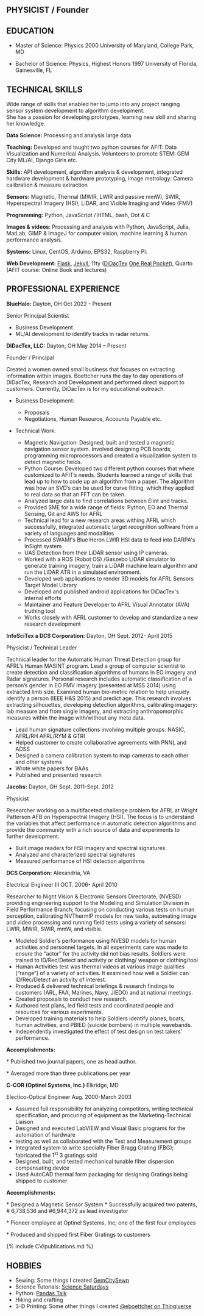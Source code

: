 
## PHYSICIST / Founder

## EDUCATION

* Master of Science: Physics 2000
  University of Maryland, College Park, MD

* Bachelor of Science: Physics, Highest Honors 1997
  University of Florida, Gainesville, FL

## TECHNICAL SKILLS

Wide range of skills that enabled her to jump into any project ranging sensor system development to algorithm development.  
She has a passion for developing prototypes, learning new skill and sharing her knowledge.
 

**Data Science:** Processing and analysis large data 

**Teaching:** Developed and taught two python courses for AFIT: Data Visualization and Numerical Analysis. 
Volunteers to promote STEM: GEM City ML/AI, Django Girls etc.

**Skills:** API development, algorithm analysis & development, integrated hardware development & hardware prototyping,  image metrology: Camera calibration & measure extraction

**Sensors:** Magnetic, Thermal (MWIR, LWIR and passive mmW), SWIR,
Hyperspectral Imagery (HSI), LiDAR, and Visible Imaging and Video (FMV)

**Programming:** Python, JavaScript / HTML, bash, Dot & C

**Images & videos**: Processing and analysis with Python, JavaScript,
Julia, MatLab, GIMP & ImageJ for computer vision, machine learning &
human performance analysis.

**Systems:** Linux, CentOS, Arduino, EPS32, Raspberry Pi.

**Web Development:** [Flask](https://www.onetwentyone.com), [Jekyll](www.evelynboettcher.com), 11ty ([DiDacTex](https://www.DiDacTex.com) 
     [One Real Pocket](https://www.onerealpocket.com)), Quarto (AFIT course: Online Book and lectures)

## PROFESSIONAL EXPERIENCE


**BlueHalo:** Dayton, OH Oct 2022 - Present

Senior Principal Scientist

* Business Development
* ML/AI development to identify tracks in radar returns.


**DiDacTex, LLC:** Dayton, OH May 2014 – Present


Founder / Principal

Created a women owned small business that focuses on extracting
information within images. Boettcher runs the day to day operations of
DiDacTex, Research and Development and performed direct support to
customers.  Currently, DiDacTex is for my educational outreach.

-   Business Development:

    -   Proposals 
    -   Negotiations, Human Resource, Accounts Payable etc.

-   Technical Work:

    - Magnetic Navigation: Designed, built and tested a magnetic
        navigation sensor system. Involved designing PCB boards,
        programming microprocessors and created a visualization system
        to detect magnetic fields.
    - Python Course: Developed two different python courses that where customized to AFIT’s needs. Students learned a range of skills that lead up to how to code up an algorithm from a paper. The algorithm was how an SVD’s can be used for curve fitting, which they applied to real data so that an FFT can be taken.
    - Analyzed large data to find correlations between Elint and
        tracks.
    - Provided SME for a wide range of fields: Python, EO and Thermal
        Sensing, Git and AWS for AFRL
    - Technical lead for a new research areas withing AFRL which
        successfully, integrated automatic target recognition software
        from a variety of languages and modalities
    - Processed SWAMI's Blue Heron LWIR HSI data to feed into DARPA's
        InSight system
    - UAS Detection from their LiDAR sensor using IP cameras.
    - Worked with a ROS (Robot OS) /Gaszebo LiDAR simulator to
        generate training imagery, train a LiDAR machine learn algorithm and run the LiDAR
        ATR in a simulated environment.
    - Developed web applications to render 3D models for AFRL
        Sensors Target Model Library
    - Developed and published android applications for DiDacTex's
        internal efforts
    - Maintainer and Feature Developer to AFRL Visual Annotator (AVA)
        truthing tool
    - Works closely with AFRL customer to develop and standardize a
        new research development


**InfoSciTex a DCS Corporation:** Dayton, OH Sept. 2012- April 2015

Physicist / Technical Leader

Technical leader for the Automatic Human Threat Detection group for
AFRL’s Human MASINT program. Lead a group of computer scientist to
create detection and classification algorithms of humans in EO imagery
and Radar signatures. Personal research includes automatic
classification of a person’s gender in EO FMV imagery (presented at MSS
2014) using extracted limb size. Examined human bio-metric relation to
help uniquely identify a person (IEEE H&S 2015) and predict age. This
research involves extracting silhouettes, developing detection
algorithms, calibrating imagery: lab measure and from single imagery,
and extracting anthropomorphic measures within the image with/without
any meta data.

-   Lead human signature collections involving multiple groups: NASIC,
    AFRL/RH AFRL/RYM & GTRI
-   Helped customer to create collaborative agreements with PNNL and
    ADSS
-   Designed a camera calibration system to map cameras to each other
    and other systems
-   Wrote white papers for BAAs
-   Published and presented research

**Jacobs:** Dayton, OH Sept. 2011-Sept. 2012

Physicist

Researcher working on a multifaceted challenge problem for AFRL at
Wright Patterson AFB on Hyperspectral Imagery (HSI). The focus is to
understand the variables that affect performance in automatic detection
algorithms and provide the community with a rich source of data and
experiments to further development.

-   Built image readers for HSI imagery and spectral signatures.
-   Analyzed and characterized spectral signatures
-   Measured performance of HSI detection algorithms

**DCS Corporation:** Alexandria, VA 

Electrical Engineer III OCT. 2006- April 2010

Researcher to Night Vision & Electronic Sensors Directorate, (NVESD)
providing engineering support to the Modeling and Simulation Division in
Field Performance Branch; focusing on conducting various tests on human
perception, calibrating NVThermIP models for new tasks, automating image
and video processing and running field tests using a variety of sensors:
LWIR, MWIR, SWIR, mmW, and visible.

-   Modeled Soldier’s performance using NVESD models for human
    activities and personnel targets. In all experiments care was made
    to ensure the “actor” for the activity did not bias results.
    Soldiers were trained to ID/Rec/Detect and activity or clothing/
    weapon or clothing/tool
-   Human Activities test was thermal videos at various image qualities
    (“range”) of a variety of activities. It examined how well a Soldier
    can ID/Rec/Detect an activity of interest.
-   Produced & delivered technical briefings & research findings to
    customers (ARL, FAA, Marines, Navy, JIEDO) and at national meetings.
-   Created proposals to conduct new research.
-   Authored test plans, led field tests and coordinated people and
    resources for various experiments.
-   Developed training materials to help Soldiers identify planes,
    boats, human activities, and PBIED (suicide bombers) in multiple
    wavebands.
-   Independently investigated the effect of test design on test takers’
    performance.

**Accomplishments:**

\* Published two journal papers, one as head author.

\* Averaged more than three publications per year

**C-COR (Optinel Systems, Inc.)** Elkridge, MD

Electico-Optical Engineer Aug. 2000-March 2003

-   Assumed full responsibility for analyzing  competitors,
    writing technical specification, and procuring of equipment
    as the Marketing-Technical Liaison
-   Designed and executed LabVIEW and Visual Basic programs for
    the automation of hardware
-   testing as well as collaborated with the Test and
    Measurement groups
-   Integrated system to write specialty Fiber Bragg Grating
    (FBG); fabricated the 1<sup>st</sup> 3 gratings sold
-   Designed, built, and tested mechanical tunable filter
    dispersion compensating device
-   Used AutoCAD thermal form packaging for designing Gratings
    being shipped to customer

**Accomplishments:**

\* Designed a Magnetic Sensor System
\* Successfully acquired two patents, \# 6,738,536 and \#6,944,372 as
lead investigator

\* Pioneer employee at Optinel Systems, Inc; one of the first four
employees

\* Produced and shipped first Fiber Gratings to customers


{% include CV/publications.md %}


## HOBBIES

* Sewing: Some things I created [GemCitySewn](https://www.instructables.com/member/Gem+City+Sewn/)
* Science Tutorials: [Science Saturdays](https://ejboettcher.github.io/ScienceSat_MommyStyle/)
* Python: [Pandas Talk](https://www.youtube.com/watch?v=OJIa7UkRteI)
* Hiking and crafting
* 3-D Printing: Some other things I created [@eboettcher on Thingiverse](https://www.thingiverse.com/eboettcher/designs)
